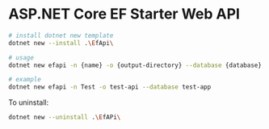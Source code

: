 # ASP.NET Core EF Starter Web API

```bash
# install dotnet new template
dotnet new --install .\EfApi\

# usage
dotnet new efapi -n {name} -o {output-directory} --database {database}

# example
dotnet new efapi -n Test -o test-api --database test-app
```

To uninstall:

```bash
dotnet new --uninstall .\EfAPi\
```